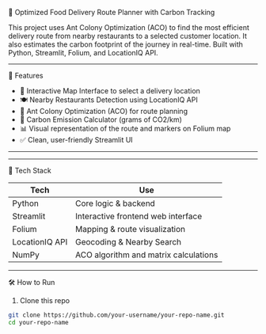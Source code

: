  🚀 Optimized Food Delivery Route Planner with Carbon Tracking

This project uses Ant Colony Optimization (ACO) to find the most efficient delivery route from nearby restaurants to a selected customer location. It also estimates the carbon footprint of the journey in real-time. Built with Python, Streamlit, Folium, and LocationIQ API.

---

 🌟 Features

- 📍 Interactive Map Interface to select a delivery location
- 🍽 Nearby Restaurants Detection using LocationIQ API
- 🐜 Ant Colony Optimization (ACO) for route planning
- 🌿 Carbon Emission Calculator (grams of CO2/km)
- 📊 Visual representation of the route and markers on Folium map
- ✅ Clean, user-friendly Streamlit UI

---



---

 🔧 Tech Stack

| Tech             | Use                                           |
|------------------|-----------------------------------------------|
| Python           | Core logic & backend                          |
| Streamlit        | Interactive frontend web interface            |
| Folium           | Mapping & route visualization                 |
| LocationIQ API   | Geocoding & Nearby Search                     |
| NumPy            | ACO algorithm and matrix calculations         |

---

 🛠 How to Run

 1. Clone this repo

```bash
git clone https://github.com/your-username/your-repo-name.git
cd your-repo-name
